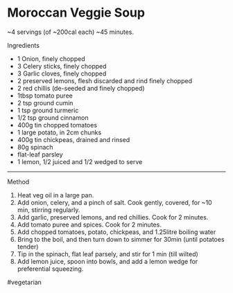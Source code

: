 # Moroccan Veggie Soup

\~4 servings (of \~200cal each) \~45 minutes.

Ingredients

-   1 Onion, finely chopped
-   3 Celery sticks, finely chopped
-   3 Garlic cloves, finely chopped
-   2 preserved lemons, flesh discarded and rind finely chopped
-   2 red chillis (de-seeded and finely chopped)
-   1tbsp tomato puree
-   2 tsp ground cumin
-   1 tsp ground turmeric
-   1/2 tsp ground cinnamon
-   400g tin chopped tomatoes
-   1 large potato, in 2cm chunks
-   400g tin chickpeas, drained and rinsed
-   80g spinach
-   flat-leaf parsley
-   1 lemon, 1/2 juiced and 1/2 wedged to serve

--------------------------------------------------------------------------------

Method

1.  Heat veg oil in a large pan.
2.  Add onion, celery, and a pinch of salt. Cook gently, covered, for \~10 min,
    stirring regularly.
3.  Add garlic, preserved lemons, and red chillies. Cook for 2 minutes.
4.  Add tomato puree and spices. Cook for 2 minutes.
5.  Add chopped tomatoes, potato, chickpeas, and 1.25litre boiling water
6.  Bring to the boil, and then turn down to simmer for 30min (until potatoes
    tender)
7.  Tip in the spinach, flat leaf parsely, and stir for 1 min (till wilted)
8.  Add lemon juice, spoon into bowls, and add a lemon wedge for preferential
    squeezing.

#vegetarian
